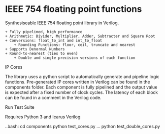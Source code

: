 IEEE 754 floating point functions
==================================

Synthesiseable IEEE 754 floating point library in Verilog.

	+ Fully pipelined, high performance
	+ Arithmetic: Divider, Multiplier, Adder, Subtracter and Square Root
	+ Conversions: float_to_int and int_to_float
        + Rounding Functions: floor, ceil, truncate and nearest
	+ Supports Denormal Numbers
	+ Round-to-nearest (ties to even)
        + Double and single precision versions of each function

IP Cores

The library uses a python script to automatically generate and pipeline logic 
functions.  Pre-generated IP cores written in Verilog can be found in the components 
folder. Each component is fully pipelined and the output value is expected after a 
fixed number of clock cycles. The latency of each block can be found in a comment in 
the Verilog code.

Run Test Suite

Requires Python 3 and Icarus Verilog

..bash:
	cd components
	python test_cores.py
	...
	python test_double_cores.py
